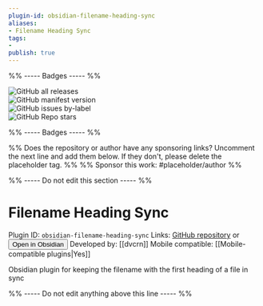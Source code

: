 ```yaml
---
plugin-id: obsidian-filename-heading-sync
aliases:
- Filename Heading Sync
tags: 
- 
publish: true
---
```


%% ----- Badges ----- %%

![GitHub all releases](https://img.shields.io/github/downloads/dvcrn/obsidian-filename-heading-sync/total?color=573E7A&logo=github&style=for-the-badge)   
![GitHub manifest version](https://img.shields.io/github/manifest-json/v/dvcrn/obsidian-filename-heading-sync?color=573E7A&logo=github&style=for-the-badge)   
![GitHub issues by-label](https://img.shields.io/github/issues/dvcrn/obsidian-filename-heading-sync/help%20wanted?color=573E7A&logo=github&style=for-the-badge)   
![GitHub Repo stars](https://img.shields.io/github/stars/dvcrn/obsidian-filename-heading-sync?color=573E7A&logo=github&style=for-the-badge)

%% ----- Badges ----- %%

%% Does the repository or author have any sponsoring links? Uncomment the next line and add them below. If they don't, please delete the placeholder tag. %%
%% Sponsor this work: #placeholder/author %%

%% ----- Do not edit this section ----- %%

# Filename Heading Sync

Plugin ID: `obsidian-filename-heading-sync`
Links: [GitHub repository](https://github.com/dvcrn/obsidian-filename-heading-sync) or [<button id=HH>Open in Obsidian</button>](obsidian://goto-plugin?id=obsidian-filename-heading-sync)
Developed by: [[dvcrn]]
Mobile compatible: [[Mobile-compatible plugins|Yes]]

Obsidian plugin for keeping the filename with the first heading of a file in sync

%% ----- Do not edit anything above this line ----- %% 
